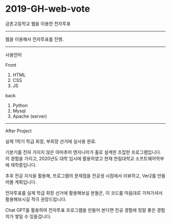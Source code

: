 # 2019-GH-web-vote
금촌고등학교 웹을 이용한 전자투표

*****

 웹을 이용해서 전자투표를 진행.


*****
사용언어

Front
1. HTML
2. CSS
3. JS

back
1. Python
2. Mysql
3. Apache (server)

*****


After Project

실제 1학기 학급 회장, 부회장 선거에 실사용 완료. 

기본기를 전혀 가지지 않은 아마추어 엔지니어가 홀로 설계한 조잡한 프로그램입니다. 
이 경험을 가지고, 2020년도 대학 입시에 활용하였고 현재 한림대학교 소프트웨어학부에 재학중입니다. 

추후 전공 지식을 활용해, 프로그램의 문제점을 전공생 시점에서 리뷰하고, Ver2를 만들어볼 계획입니다. 

전자투표를 실제 학급 회장 선거에 활용해보실 분들은, 이 코드를 마음대로 가져가셔서 활용해보시길 적극 권장드립니다. 

Chat GPT를 활용하여 전자투표 프로그램을 만들어 본다면 전공 경험에 정말 좋은 경험치가 쌓일 수 있을겁니다. 







